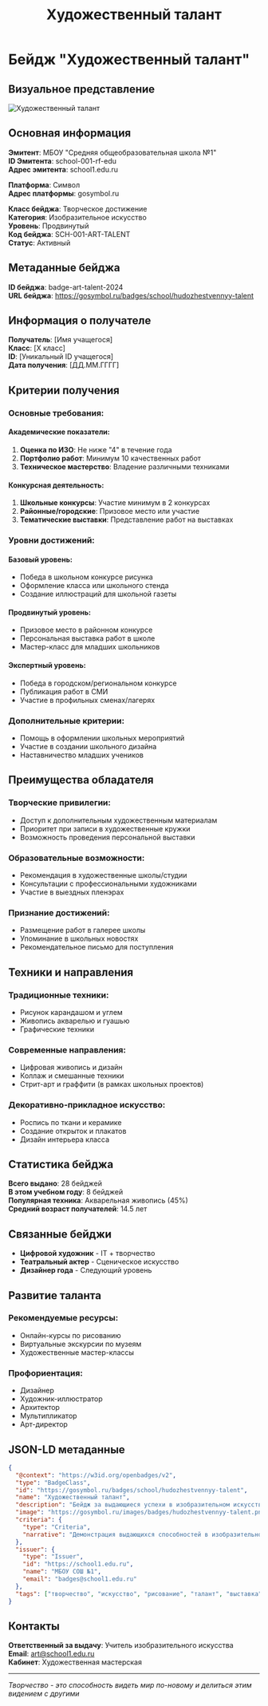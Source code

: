 ﻿---
layout: page
title: "Художественный талант"
description: "Бейдж за выдающиеся успехи в изобразительном искусстве"
---

# Бейдж "Художественный талант"

## Визуальное представление
![Художественный талант](../assets/images/badges/hudozhestvennyy-talent-badge.png)

## Основная информация

**Эмитент**: МБОУ "Средняя общеобразовательная школа №1"  
**ID Эмитента**: school-001-rf-edu  
**Адрес эмитента**: school1.edu.ru  

**Платформа**: Символ  
**Адрес платформы**: gosymbol.ru  

**Класс бейджа**: Творческое достижение  
**Категория**: Изобразительное искусство  
**Уровень**: Продвинутый  
**Код бейджа**: SCH-001-ART-TALENT  
**Статус**: Активный  

## Метаданные бейджа

**ID бейджа**: badge-art-talent-2024  
**URL бейджа**: https://gosymbol.ru/badges/school/hudozhestvennyy-talent  

## Информация о получателе

**Получатель**: [Имя учащегося]  
**Класс**: [X класс]  
**ID**: [Уникальный ID учащегося]  
**Дата получения**: [ДД.ММ.ГГГГ]  

## Критерии получения

### Основные требования:

#### Академические показатели:
1. **Оценка по ИЗО**: Не ниже "4" в течение года
2. **Портфолио работ**: Минимум 10 качественных работ
3. **Техническое мастерство**: Владение различными техниками

#### Конкурсная деятельность:
1. **Школьные конкурсы**: Участие минимум в 2 конкурсах
2. **Районные/городские**: Призовое место или участие
3. **Тематические выставки**: Представление работ на выставках

### Уровни достижений:

#### Базовый уровень:
- Победа в школьном конкурсе рисунка
- Оформление класса или школьного стенда
- Создание иллюстраций для школьной газеты

#### Продвинутый уровень:
- Призовое место в районном конкурсе
- Персональная выставка работ в школе
- Мастер-класс для младших школьников

#### Экспертный уровень:
- Победа в городском/региональном конкурсе
- Публикация работ в СМИ
- Участие в профильных сменах/лагерях

### Дополнительные критерии:
- Помощь в оформлении школьных мероприятий
- Участие в создании школьного дизайна
- Наставничество младших учеников

## Преимущества обладателя

### Творческие привилегии:
- Доступ к дополнительным художественным материалам
- Приоритет при записи в художественные кружки
- Возможность проведения персональной выставки

### Образовательные возможности:
- Рекомендация в художественные школы/студии
- Консультации с профессиональными художниками
- Участие в выездных пленэрах

### Признание достижений:
- Размещение работ в галерее школы
- Упоминание в школьных новостях
- Рекомендательное письмо для поступления

## Техники и направления

### Традиционные техники:
- Рисунок карандашом и углем
- Живопись акварелью и гуашью
- Графические техники

### Современные направления:
- Цифровая живопись и дизайн
- Коллаж и смешанные техники
- Стрит-арт и граффити (в рамках школьных проектов)

### Декоративно-прикладное искусство:
- Роспись по ткани и керамике
- Создание открыток и плакатов
- Дизайн интерьера класса

## Статистика бейджа

**Всего выдано**: 28 бейджей  
**В этом учебном году**: 8 бейджей  
**Популярная техника**: Акварельная живопись (45%)  
**Средний возраст получателей**: 14.5 лет  

## Связанные бейджи

- **Цифровой художник** - IT + творчество
- **Театральный актер** - Сценическое искусство
- **Дизайнер года** - Следующий уровень

## Развитие таланта

### Рекомендуемые ресурсы:
- Онлайн-курсы по рисованию
- Виртуальные экскурсии по музеям
- Художественные мастер-классы

### Профориентация:
- Дизайнер
- Художник-иллюстратор  
- Архитектор
- Мультипликатор
- Арт-директор

## JSON-LD метаданные

```json
{
  "@context": "https://w3id.org/openbadges/v2",
  "type": "BadgeClass",
  "id": "https://gosymbol.ru/badges/school/hudozhestvennyy-talent",
  "name": "Художественный талант",
  "description": "Бейдж за выдающиеся успехи в изобразительном искусстве",
  "image": "https://gosymbol.ru/images/badges/hudozhestvennyy-talent.png",
  "criteria": {
    "type": "Criteria",
    "narrative": "Демонстрация выдающихся способностей в изобразительном искусстве через участие в конкурсах, создание качественных работ и активное участие в художественной жизни школы"
  },
  "issuer": {
    "type": "Issuer",
    "id": "https://school1.edu.ru",
    "name": "МБОУ СОШ №1",
    "email": "badges@school1.edu.ru"
  },
  "tags": ["творчество", "искусство", "рисование", "талант", "выставка"]
}
```

## Контакты

**Ответственный за выдачу**: Учитель изобразительного искусства  
**Email**: art@school1.edu.ru  
**Кабинет**: Художественная мастерская  

---

*Творчество - это способность видеть мир по-новому и делиться этим видением с другими*



